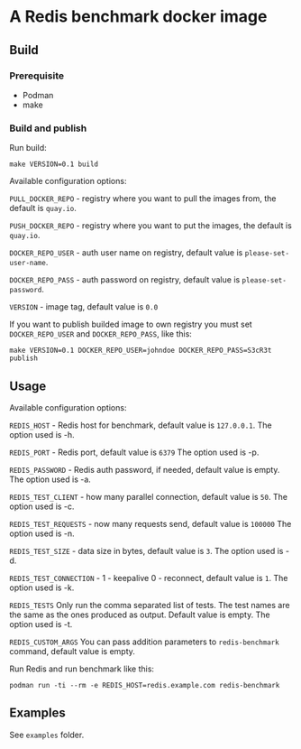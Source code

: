 # A Redis benchmark docker image


## Build
### Prerequisite
* Podman
* make

### Build and publish

Run build:

```
make VERSION=0.1 build
```

Available configuration options:

`PULL_DOCKER_REPO` - registry where you want to pull the images from, the default is `quay.io`.

`PUSH_DOCKER_REPO` - registry where you want to put the images, the default is `quay.io`.

`DOCKER_REPO_USER` - auth user name on registry, default value is `please-set-user-name`.

`DOCKER_REPO_PASS` - auth password on registry, default value is `please-set-password`.

`VERSION` - image tag, default value is `0.0`

If you want to publish builded image to own registry you must set `DOCKER_REPO_USER` and `DOCKER_REPO_PASS`, like this:

```
make VERSION=0.1 DOCKER_REPO_USER=johndoe DOCKER_REPO_PASS=S3cR3t publish
```

## Usage
Available configuration options:

`REDIS_HOST` - Redis host for benchmark, default value is `127.0.0.1`. The option used is -h.

`REDIS_PORT` - Redis port, default value is `6379` The option used is -p.

`REDIS_PASSWORD` - Redis auth password, if needed, default value is empty. The option used is -a.

`REDIS_TEST_CLIENT` - how many parallel connection, default value is `50`. The option used is -c.

`REDIS_TEST_REQUESTS` - now many requests send, default value is `100000` The option used is -n.

`REDIS_TEST_SIZE` - data size in bytes, default value is `3`. The option used is -d.

`REDIS_TEST_CONNECTION` - 1 - keepalive 0 - reconnect, default value is `1`. The option used is -k.

`REDIS_TESTS` Only run the comma separated list of tests. The test names are the same as the ones produced as output. Default value is empty. The option used is -t.

`REDIS_CUSTOM_ARGS` You can pass addition parameters to `redis-benchmark` command, default value is empty.


Run Redis and run benchmark like this:

```
podman run -ti --rm -e REDIS_HOST=redis.example.com redis-benchmark
```

## Examples
See `examples` folder.


